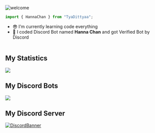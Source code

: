 ![welcome](https://media.discordapp.net/attachments/790581490999492618/876386445579927572/standard_1.gif)

```ts
import { HannaChan } from "TyaDittyaa";
```

- 😎 I’m currently learning code everything
- 🎁 I coded Discord Bot named **Hanna Chan** and got Verified Bot by Discord <br /><br />

## My Statistics
<a href="https://github.com/aditiyongg/">
<img src="https://github-readme-stats.vercel.app/api/top-langs/?username=aditiyongg&layout=compact&count_private=true&langs_count=8&card_width=445&bg_color=0d1117&title_color=ffffff&text_color=ffffff&icon_color=00ff99&hide_border=true/" />
</a>
<br>

## My Discord Bots
<a href="https://top.gg/bot/723092028396797982">
  <img src="https://top.gg/api/widget/723092028396797982.svg">
</a>
<br>

## My Discord Server
[![DiscordBanner](https://invidget.switchblade.xyz/BPQBmwTemY)](https://discord.gg/BPQBmwTemY)<br />

</div>
